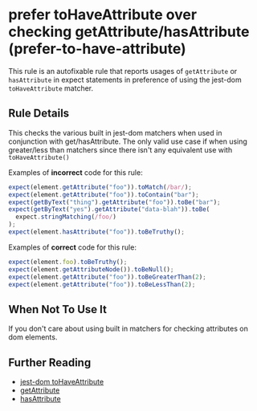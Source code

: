 # prefer toHaveAttribute over checking getAttribute/hasAttribute (prefer-to-have-attribute)

This rule is an autofixable rule that reports usages of `getAttribute` or `hasAttribute` in expect statements in preference of using the jest-dom `toHaveAttribute` matcher.

## Rule Details

This checks the various built in jest-dom matchers when used in conjunction with get/hasAttribute. The only valid use case if when using greater/less than matchers since there isn't any equivalent use with `toHaveAttribute()`

Examples of **incorrect** code for this rule:

```js
expect(element.getAttribute("foo")).toMatch(/bar/);
expect(element.getAttribute("foo")).toContain("bar");
expect(getByText("thing").getAttribute("foo")).toBe("bar");
expect(getByText("yes").getAttribute("data-blah")).toBe(
  expect.stringMatching(/foo/)
);
expect(element.hasAttribute("foo")).toBeTruthy();
```

Examples of **correct** code for this rule:

```js
expect(element.foo).toBeTruthy();
expect(element.getAttributeNode()).toBeNull();
expect(element.getAttribute("foo")).toBeGreaterThan(2);
expect(element.getAttribute("foo")).toBeLessThan(2);
```

## When Not To Use It

If you don't care about using built in matchers for checking attributes on dom elements.

## Further Reading

- [jest-dom toHaveAttribute](https://github.com/testing-library/jest-dom#tohaveattribute)
- [getAttribute](https://developer.mozilla.org/en-US/docs/Web/API/Element/getAttribute)
- [hasAttribute](https://developer.mozilla.org/en-US/docs/Web/API/Element/hasAttribute)
